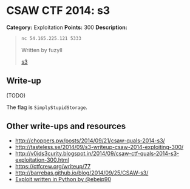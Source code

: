 # CSAW CTF 2014: s3

**Category:** Exploitation
**Points:** 300
**Description:**

> ```bash
> nc 54.165.225.121 5333
> ```
>
> Written by fuzyll
>
> [s3](s3)

## Write-up

(TODO)

The flag is `SimplyStupidStorage`.

## Other write-ups and resources

* <http://choppers.pw/posts/2014/09/21/csaw-quals-2014-s3/>
* <http://tasteless.se/2014/09/s3-writeup-csaw-2014-exploiting-300/>
* <http://v0ids3curity.blogspot.in/2014/09/csaw-ctf-quals-2014-s3-exploitation-300.html>
* <https://ctfcrew.org/writeup/77>
* <http://barrebas.github.io/blog/2014/09/25/CSAW-s3/>
* [Exploit written in Python by @ebeip90](https://gist.github.com/ebeip90/c6cb842b66fcc1680ea7)
